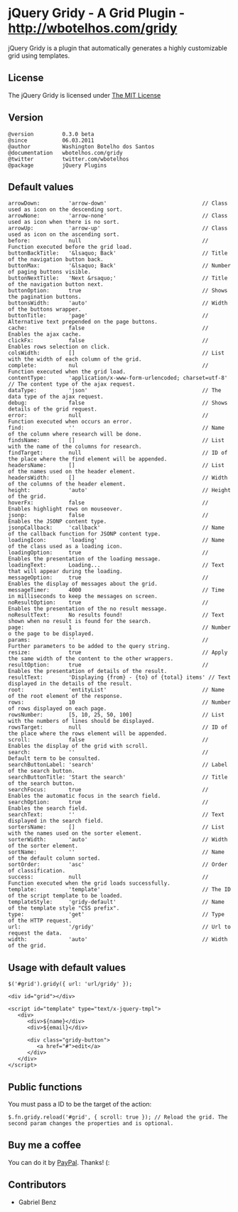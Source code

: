 # jQuery Gridy - A Grid Plugin - http://wbotelhos.com/gridy

jQuery Gridy is a plugin that automatically generates a highly customizable grid using templates.

## License

The jQuery Gridy is licensed under [The MIT License](http://www.opensource.org/licenses/mit-license.php)

## Version

	@version         0.3.0 beta
	@since           06.03.2011
	@author          Washington Botelho dos Santos
	@documentation   wbotelhos.com/gridy
	@twitter         twitter.com/wbotelhos
	@package         jQuery Plugins

## Default values

	arrowDown:         'arrow-down'                              // Class used as icon on the descending sort.
	arrowNone:         'arrow-none'                              // Class used as icon when there is no sort.
	arrowUp:           'arrow-up'                                // Class used as icon on the ascending sort.
	before:            null                                      // Function executed before the grid load.
	buttonBackTitle:   '&lsaquo; Back'                           // Title of the navigation button back.
	buttonMax:         '&lsaquo; Back'                           // Number of paging buttons visible.
	buttonNextTitle:   'Next &rsaquo;'                           // Title of the navigation button next.
	buttonOption:      true                                      // Shows the pagination buttons.
	buttonsWidth:      'auto'                                    // Width of the buttons wrapper.
	buttonTitle:       'page'                                    // Alternative text prepended on the page buttons.
	cache:             false                                     // Enables the ajax cache.
	clickFx:           false                                     // Enables rows selection on click.
	colsWidth:         []                                        // List with the width of each column of the grid.
	complete:          nul                                       // Function executed when the grid load.
	contentType:       'application/x-www-form-urlencoded; charset=utf-8' // The content type of the ajax request.
	dataType:          'json'                                    // The data type of the ajax request.
	debug:             false                                     // Shows details of the grid request.
	error:             null                                      // Function executed when occurs an error.
	find:              ''                                        // Name of the column where research will be done.
	findsName:         []                                        // List with the name of the columns for research.
	findTarget:        null                                      // ID of the place where the find element will be appended.
	headersName:       []                                        // List of the names used on the header element.
	headersWidth:      []                                        // Width of the columns of the header element.
	height:            'auto'                                    // Height of the grid.
	hoverFx:           false                                     // Enables highlight rows on mouseover.
	jsonp:             false                                     // Enables the JSONP content type.
	jsonpCallback:     'callback'                                // Name of the callback function for JSONP content type.
	loadingIcon:       'loading'                                 // Name of the class used as a loading icon.
	loadingOption:     true                                      // Enables the presentation of the loading message.
	loadingText:       Loading...                                // Text that will appear during the loading.
	messageOption:     true                                      // Enables the display of messages about the grid.
	messageTimer:      4000                                      // Time in milliseconds to keep the messages on screen.
	noResultOption:    true                                      // Enables the presentation of the no result message.
	noResultText:      No results found!                         // Text shown when no result is found for the search.
	page:              1                                         // Number o the page to be displayed.
	params:            ''                                        // Further parameters to be added to the query string.
	resize:            true                                      // Apply the same width of the content to the other wrappers.
	resultOption:      true                                      // Enables the presentation of details of the result.
	resultText:        'Displaying {from} - {to} of {total} items' // Text displayed in the details of the result.
	root:              'entityList'                              // Name of the root element of the response.
	rows:              10                                        // Number of rows displayed on each page.
	rowsNumber:        [5, 10, 25, 50, 100] 	                 // List with the numbers of lines should be displayed.
	rowsTarget:        null                                      // ID of the place where the rows element will be appended.
	scroll:            false                                     // Enables the display of the grid with scroll.
	search:            ''                                        // Default term to be consulted.
	searchButtonLabel: 'search'                                  // Label of the search button.
	searchButtonTitle: 'Start the search'                        // Title of the search button.
	searchFocus:       true                                      // Enables the automatic focus in the search field.
	searchOption:      true                                      // Enables the search field. 
	searchText:        ''                                        // Text displayed in the search field.
	sortersName:       []                                        // List with the names used on the sorter element.
	sorterWidth:       'auto'                                    // Width of the sorter element.
	sortName:          ''                                        // Name of the default column sorted.
	sortOrder:         'asc'                                     // Order of classification.
	success:           null                                      // Function executed when the grid loads successfully.
	template:          'template'                                // The ID of the script template to be loaded.
	templateStyle:     'gridy-default'                           // Name of the template style "CSS prefix".
	type:              'get'                                     // Type of the HTTP request.
	url:               '/gridy'                                  // Url to request the data.
	width:             'auto'                                    // Width of the grid.


## Usage with default values

	$('#grid').gridy({ url: 'url/gridy' });
	
	<div id="grid"></div>
	
	<script id="template" type="text/x-jquery-tmpl">
	   <div>
	      <div>${name}</div>
	      <div>${email}</div>
	
	      <div class="gridy-button">
	         <a href="#">edit</a>
	      </div>
	   </div>
	</script>

## Public functions

You must pass a ID to be the target of the action:
	
	$.fn.gridy.reload('#grid', { scroll: true }); // Reload the grid. The second param changes the properties and is optional.

## Buy me a coffee

You can do it by [PayPal](https://www.paypal.com/cgi-bin/webscr?cmd=_donations&business=X8HEP2878NDEG&item_name=jQuery%20Gridy). Thanks! (:

## Contributors

+ Gabriel Benz